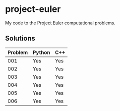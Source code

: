# project-euler
My code to the [Project Euler](https://projecteuler.net) computational problems.

## Solutions
| Problem 	| Python 	| C++ 	|
|---------	|--------	|-----	|
| 001       | Yes    	| Yes 	|
| 002     	| Yes    	| Yes 	|
| 003       | Yes     | Yes   |
| 004       | Yes     | Yes   |
| 005       | Yes     | Yes   |
| 006       | Yes     | Yes   |
